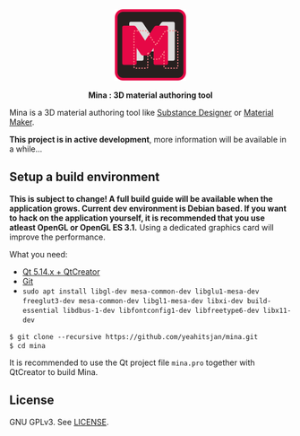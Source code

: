 <p align="center">
  <a href="https://github.com/yeahitsjan/mina">
    <img height="128" width="128" src="https://raw.githubusercontent.com/yeahitsjan/mina/develop/resources/icons/app/logo_default_512px.png">
  </a>
  <p align="center"><b>Mina : 3D material authoring tool</b></>
</p>

Mina is a 3D material authoring tool like [Substance Designer](https://www.adobe.com/products/substance3d-designer.html) or [Material Maker](https://www.materialmaker.org/). 

**This project is in active development**, more information will be available in a while...

## Setup a build environment

**This is subject to change! A full build guide will be available when the application grows. Current dev environment is Debian based. If you want to hack on the application yourself, it is recommended that you use atleast OpenGL or OpenGL ES 3.1.** Using a dedicated graphics card will improve the performance.

What you need:
- [Qt 5.14.x + QtCreator](https://download.qt.io/archive/qt/5.14/)
- [Git](https://git-scm.com)
- ``sudo apt install libgl-dev mesa-common-dev libglu1-mesa-dev freeglut3-dev mesa-common-dev libgl1-mesa-dev libxi-dev build-essential libdbus-1-dev libfontconfig1-dev libfreetype6-dev libx11-dev``

```
$ git clone --recursive https://github.com/yeahitsjan/mina.git
$ cd mina
```

It is recommended to use the Qt project file `mina.pro` together with QtCreator to build Mina.

## License

GNU GPLv3. See [LICENSE](https://github.com/yeahitsjan/mina/blob/develop/LICENSE).